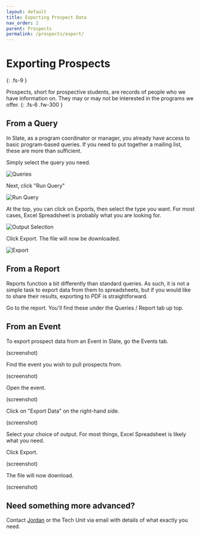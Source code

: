 ```yaml
---
layout: default
title: Exporting Prospect Data
nav_order: 2
parent: Prospects
permalink: /prospects/export/
---
```


# Exporting Prospects
{: .fs-9 }

Prospects, short for prospective students, are records of people who we have information on. They may or may not be interested in the programs we offer. 
{: .fs-6 .fw-300 }

## From a Query
In Slate, as a program coordinator or manager, you already have access to basic program-based queries. If you need to put together a mailing list, these are more than sufficient. 

Simply select the query you need.

![Queries]({{site.url}}{{site.baseurl}}/assets/images/prospects/queries.png)

Next, click "Run Query"

![Run Query]({{site.url}}{{site.baseurl}}/assets/images/prospects/run_query.png)

At the top, you can click on Exports, then select the type you want. For most cases, Excel Spreadsheet is probably what you are looking for.

![Output Selection]({{site.url}}{{site.baseurl}}/assets/images/prospects/output_selection.png)

Click Export. The file will now be downloaded.

![Export]({{site.url}}{{site.baseurl}}/assets/images/prospects/export.png)

## From a Report
Reports function a bit differently than standard queries. As such, it is not a simple task to export data from them to spreadsheets, but if you would like to share their results, exporting to PDF is straightforward.

Go to the report. You'll find these under the Queries / Report tab up top.

## From an Event
To export prospect data from an Event in Slate, go the Events tab.

(screenshot)

Find the event you wish to pull prospects from.

(screenshot)

Open the event.

(screenshot)

Click on "Export Data" on the right-hand side.

(screenshot)

Select your choice of output. For most things, Excel Spreadsheet is likely what you need.

Click Export.

(screenshot)

The file will now download.

(screenshot)


## Need something more advanced?
Contact [Jordan](mailto:jordan.scruggs@msstate.edu) or the Tech Unit via email with details of what exactly you need.